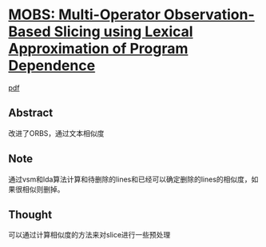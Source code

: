 # [MOBS: Multi-Operator Observation-Based Slicing using Lexical Approximation of Program Dependence](http://www0.cs.ucl.ac.uk/staff/j.krinke/publications/icse18.pdf)

[pdf](http://www0.cs.ucl.ac.uk/staff/j.krinke/publications/icse18.pdf)

## Abstract

改进了ORBS，通过文本相似度

## Note

通过vsm和lda算法计算和待删除的lines和已经可以确定删除的lines的相似度，如果很相似则删掉。

## Thought

可以通过计算相似度的方法来对slice进行一些预处理